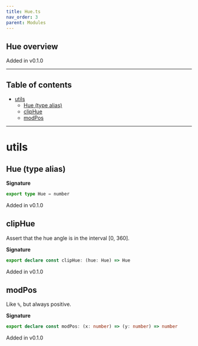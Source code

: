 ```yaml
---
title: Hue.ts
nav_order: 3
parent: Modules
---
```


## Hue overview

Added in v0.1.0

---

<h2 class="text-delta">Table of contents</h2>

- [utils](#utils)
  - [Hue (type alias)](#hue-type-alias)
  - [clipHue](#cliphue)
  - [modPos](#modpos)

---

# utils

## Hue (type alias)

**Signature**

```ts
export type Hue = number
```

Added in v0.1.0

## clipHue

Assert that the hue angle is in the interval [0, 360].

**Signature**

```ts
export declare const clipHue: (hue: Hue) => Hue
```

Added in v0.1.0

## modPos

Like `%`, but always positive.

**Signature**

```ts
export declare const modPos: (x: number) => (y: number) => number
```

Added in v0.1.0
